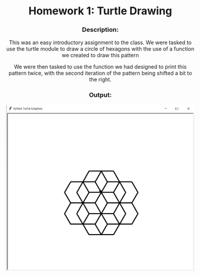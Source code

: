 <div align='center'> <h1> Homework 1: Turtle Drawing </h1>

### Description:
  
This was an easy introductory assignment to the class. We were tasked to use the turtle module to draw a circle of hexagons with the use of a function we created to draw this pattern
 
We were then tasked to use the function we had designed to print this pattern twice, with the second iteration of the pattern being shifted a bit to the right.
  
### Output:
 
 ![Alt text](hw01_output.jpg)

